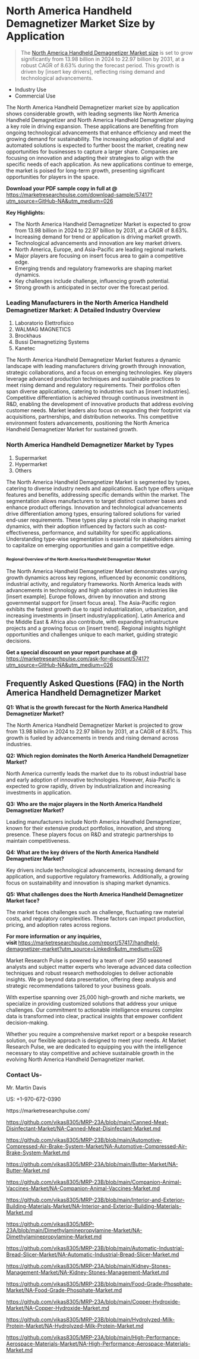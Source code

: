 <h1>North America Handheld Demagnetizer Market&nbsp;Size by Application</h1><blockquote><p>The <a href="https://marketresearchpulse.com/download-sample/57417?utm_source=GitHub-NA&amp;utm_medium=026">North America Handheld Demagnetizer Market size</a> is set to grow significantly from 13.98 billion in 2024 to 22.97 billion by 2031, at a robust CAGR of 8.63% during the forecast period. This growth is driven by [insert key drivers], reflecting rising demand and technological advancements.</p></blockquote><ul><li>Industry Use<li> Commercial Use</li></ul><p>The North America Handheld Demagnetizer market size by application shows considerable growth, with leading segments like North America Handheld Demagnetizer and North America Handheld Demagnetizer playing a key role in driving expansion. These applications are benefiting from ongoing technological advancements that enhance efficiency and meet the growing demand for sustainability. The increasing adoption of digital and automated solutions is expected to further boost the market, creating new opportunities for businesses to capture a larger share. Companies are focusing on innovation and adapting their strategies to align with the specific needs of each application. As new applications continue to emerge, the market is poised for long-term growth, presenting significant opportunities for players in the space.</p><p><strong>Download your PDF sample copy in full at @ </strong><a href="https://marketresearchpulse.com/download-sample/57417?utm_source=GitHub-NA&amp;utm_medium=026">https://marketresearchpulse.com/download-sample/57417?utm_source=GitHub-NA&amp;utm_medium=026</a></p><p><strong>Key Highlights: </strong></p><ul><li>The North America Handheld Demagnetizer Market is expected to grow from 13.98 billion in 2024 to 22.97 billion by 2031, at a CAGR of 8.63%.</li><li>Increasing demand for trend or application is driving market growth.</li><li>Technological advancements and innovation are key market drivers.</li><li>North America, Europe, and Asia-Pacific are leading regional markets.</li><li>Major players are focusing on insert focus area to gain a competitive edge.</li><li>Emerging trends and regulatory frameworks are shaping market dynamics.</li><li>Key challenges include challenge, influencing growth potential.</li><li>Strong growth is anticipated in sector over the forecast period.</li></ul><h3>Leading Manufacturers in the North America Handheld Demagnetizer Market: A Detailed Industry Overview</h3><ol><li>Laboratorio Elettrofisico</li><li>WALMAG MAGNETICS</li><li>Brockhaus</li><li>Bussi Demagnetizing Systems</li><li>Kanetec</li></ol><div class="flex max-w-full flex-col flex-grow"><div class="min-h-8 text-message flex w-full flex-col items-end gap-2 whitespace-normal break-words [.text-message+&amp;]:mt-5" dir="auto" data-message-author-role="assistant" data-message-id="fd8432e4-4910-450d-b182-61b7bfb0a01f" data-message-model-slug="gpt-4o"><div class="flex w-full flex-col gap-1 empty:hidden first:pt-[3px]"><div class="markdown prose w-full break-words dark:prose-invert light"><p>The North America Handheld Demagnetizer Market features a dynamic landscape with leading manufacturers driving growth through innovation, strategic collaborations, and a focus on emerging technologies. Key players leverage advanced production techniques and sustainable practices to meet rising demand and regulatory requirements. Their portfolios often span diverse applications, catering to industries such as [insert industries]. Competitive differentiation is achieved through continuous investment in R&amp;D, enabling the development of innovative products that address evolving customer needs. Market leaders also focus on expanding their footprint via acquisitions, partnerships, and distribution networks. This competitive environment fosters advancements, positioning the North America Handheld Demagnetizer Market for sustained growth.</p></div></div></div></div><h3>North America Handheld Demagnetizer Market by Types</h3><ol><li>Supermarket<li> Hypermarket<li> Others</li></ol><div class="flex max-w-full flex-col flex-grow"><div class="min-h-8 text-message flex w-full flex-col items-end gap-2 whitespace-normal break-words [.text-message+&amp;]:mt-5" dir="auto" data-message-author-role="assistant" data-message-id="084470be-0bb7-4664-bddf-5156b4f41249" data-message-model-slug="gpt-4o-mini"><div class="flex w-full flex-col gap-1 empty:hidden first:pt-[3px]"><div class="markdown prose w-full break-words dark:prose-invert light"><p>The North America Handheld Demagnetizer Market is segmented by types, catering to diverse industry needs and applications. Each type offers unique features and benefits, addressing specific demands within the market. The segmentation allows manufacturers to target distinct customer bases and enhance product offerings. Innovation and technological advancements drive differentiation among types, ensuring tailored solutions for varied end-user requirements. These types play a pivotal role in shaping market dynamics, with their adoption influenced by factors such as cost-effectiveness, performance, and suitability for specific applications. Understanding type-wise segmentation is essential for stakeholders aiming to capitalize on emerging opportunities and gain a competitive edge.</p></div></div></div></div><h3><span style="font-size: 11px;">Regional Overview of the North America Handheld Demagnetizer Market</span></h3><div class="flex max-w-full flex-col flex-grow"><div class="min-h-8 text-message flex w-full flex-col items-end gap-2 whitespace-normal break-words [.text-message+&amp;]:mt-5" dir="auto" data-message-author-role="assistant" data-message-id="e9038762-ce64-4e30-91c9-9bd413514231" data-message-model-slug="gpt-4o-mini"><div class="flex w-full flex-col gap-1 empty:hidden first:pt-[3px]"><div class="markdown prose w-full break-words dark:prose-invert light"><p>The North America Handheld Demagnetizer Market demonstrates varying growth dynamics across key regions, influenced by economic conditions, industrial activity, and regulatory frameworks. North America leads with advancements in technology and high adoption rates in industries like [insert example]. Europe follows, driven by innovation and strong governmental support for [insert focus area]. The Asia-Pacific region exhibits the fastest growth due to rapid industrialization, urbanization, and increasing investments in [insert industry/application]. Latin America and the Middle East &amp; Africa also contribute, with expanding infrastructure projects and a growing focus on [insert trend]. Regional insights highlight opportunities and challenges unique to each market, guiding strategic decisions.</p></div></div></div></div><p><strong>Get a special discount on your report purchase at @ </strong><a href="https://marketresearchpulse.com/ask-for-discount/57417?utm_source=GitHub-NA&amp;utm_medium=026">https://marketresearchpulse.com/ask-for-discount/57417?utm_source=GitHub-NA&amp;utm_medium=026</a></p><h2>Frequently Asked Questions (FAQ) in the North America Handheld Demagnetizer Market</h2><p><strong>Q1: What is the growth forecast for the North America Handheld Demagnetizer Market?</strong></p><p>The North America Handheld Demagnetizer Market is projected to grow from 13.98 billion in 2024 to 22.97 billion by 2031, at a CAGR of 8.63%. This growth is fueled by advancements in trends and rising demand across industries.</p><p><strong>Q2: Which region dominates the North America Handheld Demagnetizer Market?</strong></p><p>North America currently leads the market due to its robust industrial base and early adoption of innovative technologies. However, Asia-Pacific is expected to grow rapidly, driven by industrialization and increasing investments in application.</p><p><strong>Q3: Who are the major players in the North America Handheld Demagnetizer Market?</strong></p><p>Leading manufacturers include North America Handheld Demagnetizer, known for their extensive product portfolios, innovation, and strong presence. These players focus on R&amp;D and strategic partnerships to maintain competitiveness.</p><p><strong>Q4: What are the key drivers of the North America Handheld Demagnetizer Market?</strong></p><p>Key drivers include technological advancements, increasing demand for application, and supportive regulatory frameworks. Additionally, a growing focus on sustainability and innovation is shaping market dynamics.</p><p><strong>Q5: What challenges does the North America Handheld Demagnetizer Market face?</strong></p><p>The market faces challenges such as challenge, fluctuating raw material costs, and regulatory complexities. These factors can impact production, pricing, and adoption rates across regions.</p><p><strong>For more information or any inquiries, visit&nbsp;</strong><a href="https://marketresearchpulse.com/report/57417/handheld-demagnetizer-market?utm_source=Linkedin&utm_medium=026">https://marketresearchpulse.com/report/57417/handheld-demagnetizer-market?utm_source=Linkedin&utm_medium=026</a></p><p>Market Research Pulse is powered by a team of over 250 seasoned analysts and subject matter experts who leverage advanced data collection techniques and robust research methodologies to deliver actionable insights. We go beyond data presentation, offering deep analysis and strategic recommendations tailored to your business goals.</p><p>With expertise spanning over 25,000 high-growth and niche markets, we specialize in providing customized solutions that address your unique challenges. Our commitment to actionable intelligence ensures complex data is transformed into clear, practical insights that empower confident decision-making.</p><p>Whether you require a comprehensive market report or a bespoke research solution, our flexible approach is designed to meet your needs. At Market Research Pulse, we are dedicated to equipping you with the intelligence necessary to stay competitive and achieve sustainable growth in the evolving North America Handheld Demagnetizer market.</p><h3><strong>Contact Us-</strong></h3><p>Mr. Martin Davis</p><p>US: +1-970-672-0390</p><p>https://marketresearchpulse.com/</p><p><a href="https://github.com/vikas8305/MRP-23A/blob/main/Canned-Meat-Disinfectant-Market/NA-Canned-Meat-Disinfectant-Market.md">https://github.com/vikas8305/MRP-23A/blob/main/Canned-Meat-Disinfectant-Market/NA-Canned-Meat-Disinfectant-Market.md</a></p><p><a href="https://github.com/vikas8305/MRP-23B/blob/main/Automotive-Compressed-Air-Brake-System-Market/NA-Automotive-Compressed-Air-Brake-System-Market.md">https://github.com/vikas8305/MRP-23B/blob/main/Automotive-Compressed-Air-Brake-System-Market/NA-Automotive-Compressed-Air-Brake-System-Market.md</a></p><p><a href="https://github.com/vikas8305/MRP-23A/blob/main/Butter-Market/NA-Butter-Market.md">https://github.com/vikas8305/MRP-23A/blob/main/Butter-Market/NA-Butter-Market.md</a></p><p><a href="https://github.com/vikas8305/MRP-23B/blob/main/Companion-Animal-Vaccines-Market/NA-Companion-Animal-Vaccines-Market.md">https://github.com/vikas8305/MRP-23B/blob/main/Companion-Animal-Vaccines-Market/NA-Companion-Animal-Vaccines-Market.md</a></p><p><a href="https://github.com/vikas8305/MRP-23B/blob/main/Interior-and-Exterior-Building-Materials-Market/NA-Interior-and-Exterior-Building-Materials-Market.md">https://github.com/vikas8305/MRP-23B/blob/main/Interior-and-Exterior-Building-Materials-Market/NA-Interior-and-Exterior-Building-Materials-Market.md</a></p><p><a href="https://github.com/vikas8305/MRP-23A/blob/main/Dimethylaminepropylamine-Market/NA-Dimethylaminepropylamine-Market.md">https://github.com/vikas8305/MRP-23A/blob/main/Dimethylaminepropylamine-Market/NA-Dimethylaminepropylamine-Market.md</a></p><p><a href="https://github.com/vikas8305/MRP-23B/blob/main/Automatic-Industrial-Bread-Slicer-Market/NA-Automatic-Industrial-Bread-Slicer-Market.md">https://github.com/vikas8305/MRP-23B/blob/main/Automatic-Industrial-Bread-Slicer-Market/NA-Automatic-Industrial-Bread-Slicer-Market.md</a></p><p><a href="https://github.com/vikas8305/MRP-23A/blob/main/Kidney-Stones-Management-Market/NA-Kidney-Stones-Management-Market.md">https://github.com/vikas8305/MRP-23A/blob/main/Kidney-Stones-Management-Market/NA-Kidney-Stones-Management-Market.md</a></p><p><a href="https://github.com/vikas8305/MRP-23B/blob/main/Food-Grade-Phosphate-Market/NA-Food-Grade-Phosphate-Market.md">https://github.com/vikas8305/MRP-23B/blob/main/Food-Grade-Phosphate-Market/NA-Food-Grade-Phosphate-Market.md</a></p><p><a href="https://github.com/vikas8305/MRP-23A/blob/main/Copper-Hydroxide-Market/NA-Copper-Hydroxide-Market.md">https://github.com/vikas8305/MRP-23A/blob/main/Copper-Hydroxide-Market/NA-Copper-Hydroxide-Market.md</a></p><p><a href="https://github.com/vikas8305/MRP-23B/blob/main/Hydrolyzed-Milk-Protein-Market/NA-Hydrolyzed-Milk-Protein-Market.md">https://github.com/vikas8305/MRP-23B/blob/main/Hydrolyzed-Milk-Protein-Market/NA-Hydrolyzed-Milk-Protein-Market.md</a></p><p><a href="https://github.com/vikas8305/MRP-23A/blob/main/High-Performance-Aerospace-Materials-Market/NA-High-Performance-Aerospace-Materials-Market.md">https://github.com/vikas8305/MRP-23A/blob/main/High-Performance-Aerospace-Materials-Market/NA-High-Performance-Aerospace-Materials-Market.md</a></p>
